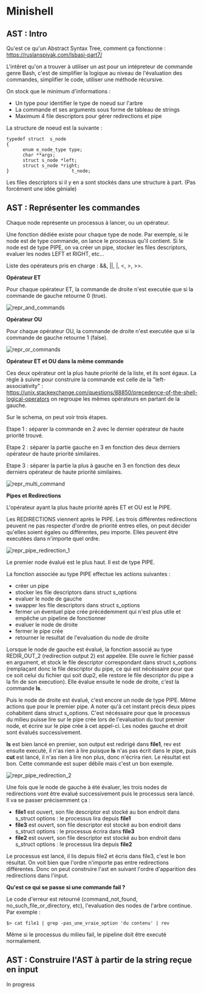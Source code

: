 
# Minishell

## AST : Intro

Qu'est ce qu'un Abstract Syntax Tree, comment ça fonctionne : https://ruslanspivak.com/lsbasi-part7/

L'intêret qu'on a trouver à utiliser un ast pour un intépreteur de commande genre Bash, c'est de simplifier la logique au niveau de l'évaluation des commandes, simplifier le code, utiliser une méthode récursive.

On stock que le minimum d'informations :
- Un type pour identifier le type de noeud sur l'arbre
- La commande et ses arguments sous forme de tableau de strings
- Maximum 4 file descriptors pour gérer redirections et pipe

La structure de noeud est la suivante :

    typedef struct	s_node
    {
	      enum e_node_type type;
	      char **args;
	      struct s_node *left;
	      struct s_node *right;
    }				        t_node;
    
Les files descriptors si il y en a sont stockés dans une structure à part. (Pas forcément une idée géniale)

## AST : Représenter les commandes

Chaque node représente un processus à lancer, ou un opérateur.

Une fonction dédiée existe pour chaque type de node. Par exemple, si le node est de type commande, on lance le processus qu'il contient. Si le node est de type PIPE, on va créer un pipe, stocker les files descriptors, evaluer les nodes LEFT et RIGHT, etc...

Liste des opérateurs pris en charge : &&, ||, |, <, >, >>.

**Opérateur ET**

Pour chaque opérateur ET, la commande de droite n'est executée que si la commande de gauche retourne 0 (true).

![repr_and_commands](https://github.com/pmouhali/minishell/blob/tuto/exec_part/and_op_schema.png)

**Opérateur OU**

Pour chaque opérateur OU, la commande de droite n'est executée que si la commande de gauche retourne 1 (false).

![repr_or_commands](https://github.com/pmouhali/minishell/blob/tuto/exec_part/or_op_schema.png)

**Opérateur ET et OU dans la même commande**

Ces deux opérateur ont la plus haute priorité de la liste, et ils sont égaux. La règle à suivre pour construire la commande est celle de la "left-associativity" : https://unix.stackexchange.com/questions/88850/precedence-of-the-shell-logical-operators on regroupe les mêmes opérateurs en partant de la gauche.

Sur le schema, on peut voir trois étapes.

Etape 1 : séparer la commande en 2 avec le dernier opérateur de haute priorité trouvé.

Etape 2 : séparer la partie gauche en 3 en fonction des deux derniers opérateur de haute priorité similaires.

Etape 3 : séparer la partie la plus à gauche en 3 en fonction des deux derniers opérateur de haute priorité similaires.


![repr_multi_command](https://github.com/pmouhali/minishell/blob/tuto/exec_part/multi_and_or_schema.png)

**Pipes et Redirections**

L'opérateur ayant la plus haute priorité après ET et OU est le PIPE.

Les REDIRECTIONS viennent après le PIPE. Les trois différentes redirections peuvent ne pas respecter d'ordre de priorité entres elles, on peut décider qu'elles soient égales ou différentes, peu importe. Elles peuvent être executées dans n'importe quel ordre.

![repr_pipe_redirection_1](https://github.com/pmouhali/minishell/blob/tuto/exec_part/two_pipes_one_redirection.png)

Le premier node évalué est le plus haut. Il est de type PIPE.

La fonction associée au type PIPE effectue les actions suivantes :
- créer un pipe
- stocker les file descriptors dans struct s_options
- evaluer le node de gauche
- swapper les file descriptors dans struct s_options
- fermer un éventuel pipe crée précédemment qui n'est plus utile et empêche un pipeline de fonctionner
- evaluer le node de droite
- fermer le pipe crée
- retourner le resultat de l'evaluation du node de droite

Lorsque le node de gauche est évalué, la fonction associé au type REDIR_OUT_2 (redirection output 2) est appelée. Elle ouvre le fichier passé en argument, et stock le file descriptor correspondant dans struct s_options (remplaçant donc le file descriptor du pipe, ce qui est nécéssaire pour que ce soit celui du fichier qui soit dup2, elle restore le file descriptor du pipe a la fin de son execution). Elle évalue ensuite le node de droite, c'est la commande **ls**.

Puis le node de droite est évalué, c'est encore un node de type PIPE. Même actions que pour le premier pipe. A noter qu'à cet instant précis deux pipes cohabitent dans struct s_options. C'est nécéssaire pour que le processus du milieu puisse lire sur le pipe crée lors de l'evaluation du tout premier node, et écrire sur le pipe crée à cet appel-ci.
Les nodes gauche et droit sont évalués successivement.

**ls** est bien lancé en premier, son output est redirigé dans **file1**, rev est ensuite executé, il n'as rien à lire puisque **ls** n'as pas écrit dans le pipe, puis **cut** est lancé, il n'as rien à lire non plus, donc n'écrira rien. Le résultat est bon. Cette commande est super débile mais c'est un bon exemple.

![repr_pipe_redirection_2](https://github.com/pmouhali/minishell/blob/tuto/exec_part/pipe_three_redirections.png)

Une fois que le node de gauche à été évaluer, les trois nodes de redirections vont être evalué successivement puis le processus sera lancé. Il va se passer précisemment ça :
- **file1** est ouvert, son file descriptor est stocké au bon endroit dans s_struct options : le processus lira depuis **file1**
- **file3** est ouvert, son file descriptor est stocké au bon endroit dans s_struct options : le processus écrira dans **file3**
- **file2** est ouvert, son file descriptor est stocké au bon endroit dans s_struct options : le processus lira depuis **file2**

Le processus est lancé, il lis depuis file2 et écris dans file3, c'est le bon résultat.
On voit bien que l'ordre n'importe pas entre redirections différentes. Donc on peut construire l'ast en suivant l'ordre d'apparition des redirections dans l'input.

**Qu'est ce qui se passe si une commande fail ?**

Le code d'erreur est retourné (command_not_found, no_such_file_or_directory, etc), l'evaluation des nodes de l'arbre continue. Par exemple :

	$> cat file1 | grep -pas_une_vraie_option 'du contenu' | rev
	
Même si le processus du milieu fail, le pipeline doit être executé normalement.

## AST : Construire l'AST à partir de la string reçue en input

In progress
